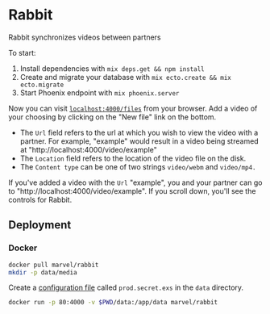 # Rabbit

Rabbit synchronizes videos between partners

To start:

  1. Install dependencies with `mix deps.get && npm install`
  2. Create and migrate your database with `mix ecto.create && mix ecto.migrate`
  3. Start Phoenix endpoint with `mix phoenix.server`

Now you can visit [`localhost:4000/files`](http://localhost:4000/files) from your browser.
Add a video of your choosing by clicking on the "New file" link on the bottom.


 - The `Url` field refers to the url at which you wish to view the video with a partner.
For example, "example" would result in a video being streamed at "http://localhost:4000/video/example"
 - The `Location` field refers to the location of the video file on the disk.
 - The `Content type` can be one of two strings `video/webm` and `video/mp4.`

If you've added a video with the `Url` "example", you and your partner
can go to "http://localhost:4000/video/example". If you scroll down, you'll see the
controls for Rabbit.

## Deployment
### Docker
```bash
docker pull marvel/rabbit
mkdir -p data/media
```

Create a [configuration file](https://raw.githubusercontent.com/marvelm/rabbit-ex/master/config/prod.secret.exs)
called `prod.secret.exs` in the `data` directory.

```bash
docker run -p 80:4000 -v $PWD/data:/app/data marvel/rabbit
```
